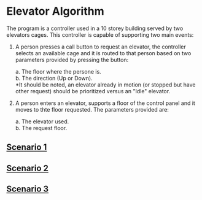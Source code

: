 # Elevator Algorithm

The program is a controller used in a 10 storey building served by two elevators cages. This controller is capable of supporting two main events:  
  
1. A person presses a call button to request an elevator, the controller selects an available cage and it is routed to that person based on two parameters provided by pressing the button:  
  
   a. The floor where the persone is.  
   b. The direction (Up or Down).  
   *It should be noted, an elevator already in motion (or stopped but have other request) should be prioritized versus an "Idle" elevator.

2. A person enters an elevator, supports a floor of the control panel and it moves to thte floor requested. The parameters provided are:  
  
   a. The elevator used.  
   b. The request floor.  

## [Scenario 1](https://github.com/Marc-AntoineH/Elevator-Algorithm/blob/2be7cd74f080681c96f7b4e511c6e0500f55f90d/Residential_Controller.py#L172)
## [Scenario 2](https://github.com/Marc-AntoineH/Elevator-Algorithm/blob/2be7cd74f080681c96f7b4e511c6e0500f55f90d/Residential_Controller.py#L194)
## [Scenario 3](https://github.com/Marc-AntoineH/Elevator-Algorithm/blob/2be7cd74f080681c96f7b4e511c6e0500f55f90d/Residential_Controller.py#L232)
